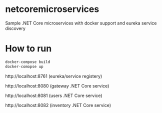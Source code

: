 # netcoremicroservices
Sample .NET Core microservices with docker support and eureka service discovery
# How to run
```bash
docker-compose build
docker-comopse up
```

http://localhost:8761 (eureka/service registery)

http://localhost:8080 (gateway .NET Core service)

http://localhost:8081 (users .NET Core service)

http://localhost:8082 (inventory .NET Core service)
